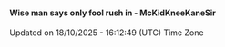 #### Wise man says only fool rush in - McKidKneeKaneSir
Updated on 18/10/2025 - 16:12:49 (UTC) Time Zone
